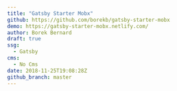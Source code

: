 ```yaml
---
title: "Gatsby Starter Mobx"
github: https://github.com/borekb/gatsby-starter-mobx
demo: https://gatsby-starter-mobx.netlify.com/
author: Borek Bernard
draft: true
ssg:
  - Gatsby
cms:
  - No Cms
date: 2018-11-25T19:08:28Z
github_branch: master
---
```


